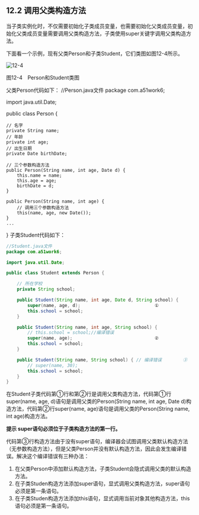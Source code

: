 ## 12.2 调用父类构造方法

当子类实例化时，不仅需要初始化子类成员变量，也需要初始化父类成员变量，初始化父类成员变量需要调用父类构造方法，子类使用super关键字调用父类构造方法。

下面看一个示例，现有父类Person和子类Student，它们类图如图12-4所示。

![12-4](.../assets/12-4.jpg)

图12-4　Person和Student类图

父类Person代码如下：
//Person.java文件
package com.a51work6;

import java.util.Date;

public class Person {

	// 名字
	private String name;
	// 年龄
	private int age;
	// 出生日期
	private Date birthDate;

	// 三个参数构造方法
	public Person(String name, int age, Date d) {
		this.name = name;
		this.age = age;
		birthDate = d;
	}

	public Person(String name, int age) {
		// 调用三个参数构造方法
		this(name, age, new Date());
	}
	...
}
子类Student代码如下：


```java
//Student.java文件
package com.a51work6;

import java.util.Date;

public class Student extends Person {

	// 所在学校
	private String school;

	public Student(String name, int age, Date d, String school) {
		super(name, age, d);							①
		this.school = school;
	}

	public Student(String name, int age, String school) {
		// this.school = school;//编译错误
		super(name, age);								②
		this.school = school;
	}

	public Student(String name, String school) { // 编译错误		③
		// super(name, 30);
		this.school = school;
	}
}

```


在Student子类代码第①行和第②行是调用父类构造方法，代码第①行super(name, age, d)语句是调用父类的Person(String name, int age, Date d)构造方法，代码第②行super(name, age)语句是调用父类的Person(String name, int age)构造方法。

**提示 super语句必须位于子类构造方法的第一行。**

代码第③行构造方法由于没有super语句，编译器会试图调用父类默认构造方法（无参数构造方法），但是父类Person并没有默认构造方法，因此会发生编译错误。解决这个编译错误有三种办法：

1.  在父类Person中添加默认构造方法，子类Student会隐式调用父类的默认构造方法。
2.  在子类Studen构造方法添加super语句，显式调用父类构造方法，super语句必须是第一条语句。
3.  在子类Studen构造方法添加this语句，显式调用当前对象其他构造方法，this语句必须是第一条语句。